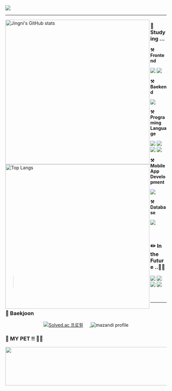 <img src="https://capsule-render.vercel.app/api?type=venom&color=CFD4DBFF&height=140&section=header&text=Welcome%20to%20JINGNI's%20Github&fontSize=45&fontColor=6F8393FF" />

---

 <img align="left" src="https://github-readme-stats.vercel.app/api?username=Jingni&show_icons=false&theme=transparent&title_color=000000&text_color=000000&icon_color=000000&border_color=FFFFFF&width=450&custom_title=Jingni's%20GitHub%20Status" 
    alt="Jingni's GitHub stats" 
    width="450"
  />


<h3> 📝 Studying ... </h3>
<p>
  <strong>⚒️ Frontend</strong>

  <img src="https://img.shields.io/badge/HTML5-E34F26?style=flat&logo=html5&logoColor=white"/> <img src="https://img.shields.io/badge/CSS3-1572B6?style=flat&logo=css3&logoColor=white"/>

    
  <strong>⚒️ Baekend</strong>

  <img src="https://img.shields.io/badge/Node.js-35FA04E?style=flat&logo=nodedotjs&logoColor=white"/>

<img align = "left" src="https://github-readme-stats.vercel.app/api/top-langs/?username=wldmsdl7&layout=compact&theme=transparent&title_color=000000&text_color=000000&border_color=FFFFFF&width=450" 
    alt="Top Langs" 
    width="450"
  />

  <strong>⚒️ Programing Language</strong>

  <img src="https://img.shields.io/badge/Python-3776AB?style=flat&logo=python&logoColor=white"/> <img src="https://img.shields.io/badge/Java-007396?style=flat&logo=java&logoColor=white"/> <img src="https://img.shields.io/badge/C-A8B9CC?style=flat&logo=c&logoColor=white"/> <img src="https://img.shields.io/badge/Dart-0175C2?style=flat&logo=dart&logoColor=white"/>

  <strong>⚒️ Mobile App Development</strong>
  
  <img src="https://img.shields.io/badge/Flutter-02569B?style=flat&logo=flutter&logoColor=white"/>

  <strong>⚒️ Database</strong>
  
  <img src="https://img.shields.io/badge/MySQL-4479A1?style=flat&logo=mysql&logoColor=white"/>
  
</p>
<br>
<h3> ✏️ In the Future ..🫧✨ </h3>
<p>
  
  > <img src="https://img.shields.io/badge/JavaScript-F7DF1E?style=flat&logo=javascript&logoColor=black"/>
  > <img src="https://img.shields.io/badge/React-61DAFB?style=flat&logo=react&logoColor=black"/>
  > <img src="https://img.shields.io/badge/Spring Boot-6DB33F?style=flat&logo=springboot&logoColor=black"/>
  > <img src="https://img.shields.io/badge/Next.js-000000?style=flat&logo=nextdotjs&logoColor=white"/>

</p>
<br>

---

<h3>🏅 Baekjoon</h3>
    <p align="center">
      <a href="https://solved.ac/wldmsdl7">
        <img src="http://mazassumnida.wtf/api/v2/generate_badge?boj=wldmsdl7" alt="Solved.ac 프로필" style="margin-right: 20px;"/>
      </a>
      <img src="http://mazandi.herokuapp.com/api?handle=wldmsdl7&theme=cold" alt="mazandi profile"/>
    </p>

 <h3>🐶 MY PET !! 🐻‍❄️</h3>
 <a href="https://github.com/devxb/gitanimals">
  <img src="https://render.gitanimals.org/lines/wldmsdl7?pet-id=1" width="1000" height="120"/>
</a>



